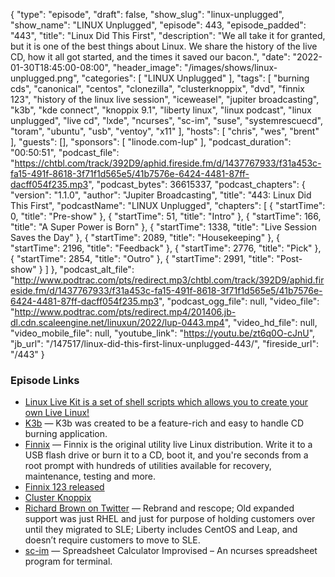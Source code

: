 {
  "type": "episode",
  "draft": false,
  "show_slug": "linux-unplugged",
  "show_name": "LINUX Unplugged",
  "episode": 443,
  "episode_padded": "443",
  "title": "Linux Did This First",
  "description": "We all take it for granted, but it is one of the best things about Linux. We share the history of the live CD, how it all got started, and the times it saved our bacon.",
  "date": "2022-01-30T18:45:00-08:00",
  "header_image": "/images/shows/linux-unplugged.png",
  "categories": [
    "LINUX Unplugged"
  ],
  "tags": [
    "burning cds",
    "canonical",
    "centos",
    "clonezilla",
    "clusterknoppix",
    "dvd",
    "finnix 123",
    "history of the linux live session",
    "iceweasel",
    "jupiter broadcasting",
    "k3b",
    "kde connect",
    "knoppix 9.1",
    "liberty linux",
    "linux podcast",
    "linux unplugged",
    "live cd",
    "lxde",
    "ncurses",
    "sc-im",
    "suse",
    "systemrescuecd",
    "toram",
    "ubuntu",
    "usb",
    "ventoy",
    "x11"
  ],
  "hosts": [
    "chris",
    "wes",
    "brent"
  ],
  "guests": [],
  "sponsors": [
    "linode.com-lup"
  ],
  "podcast_duration": "00:50:51",
  "podcast_file": "https://chtbl.com/track/392D9/aphid.fireside.fm/d/1437767933/f31a453c-fa15-491f-8618-3f71f1d565e5/41b7576e-6424-4481-87ff-dacff054f235.mp3",
  "podcast_bytes": 36615337,
  "podcast_chapters": {
    "version": "1.1.0",
    "author": "Jupiter Broadcasting",
    "title": "443: Linux Did This First",
    "podcastName": "LINUX Unplugged",
    "chapters": [
      {
        "startTime": 0,
        "title": "Pre-show"
      },
      {
        "startTime": 51,
        "title": "Intro"
      },
      {
        "startTime": 166,
        "title": "A Super Power is Born"
      },
      {
        "startTime": 1338,
        "title": "Live Session Saves the Day"
      },
      {
        "startTime": 2089,
        "title": "Housekeeping"
      },
      {
        "startTime": 2196,
        "title": "Feedback"
      },
      {
        "startTime": 2776,
        "title": "Pick"
      },
      {
        "startTime": 2854,
        "title": "Outro"
      },
      {
        "startTime": 2991,
        "title": "Post-show"
      }
    ]
  },
  "podcast_alt_file": "http://www.podtrac.com/pts/redirect.mp3/chtbl.com/track/392D9/aphid.fireside.fm/d/1437767933/f31a453c-fa15-491f-8618-3f71f1d565e5/41b7576e-6424-4481-87ff-dacff054f235.mp3",
  "podcast_ogg_file": null,
  "video_file": "http://www.podtrac.com/pts/redirect.mp4/201406.jb-dl.cdn.scaleengine.net/linuxun/2022/lup-0443.mp4",
  "video_hd_file": null,
  "video_mobile_file": null,
  "youtube_link": "https://youtu.be/zt6q0O-cJnU",
  "jb_url": "/147517/linux-did-this-first-linux-unplugged-443/",
  "fireside_url": "/443"
}


### Episode Links

  * [Linux Live Kit is a set of shell scripts which allows you to create your own Live Linux!](https://www.linux-live.org/ "Linux Live Kit is a set of shell scripts which allows you to create your own Live Linux!")
  * [K3b](https://apps.kde.org/k3b/ "K3b") — K3b was created to be a feature-rich and easy to handle CD burning application.
  * [Finnix](https://www.finnix.org/ "Finnix") — Finnix is the original utility live Linux distribution. Write it to a USB flash drive or burn it to a CD, boot it, and you're seconds from a root prompt with hundreds of utilities available for recovery, maintenance, testing and more.
  * [Finnix 123 released](https://blog.finnix.org/2021/09/06/finnix-123-released/ "Finnix 123 released")
  * [Cluster Knoppix](https://slashdot.org/story/03/05/29/1336229/clusterknoppix "Cluster Knoppix")
  * [Richard Brown on Twitter](https://twitter.com/sysrich/status/1486231451163144195 "Richard Brown on Twitter") — Rebrand and rescope; Old expanded support was just RHEL and just for purpose of holding customers over until they migrated to SLE; Liberty includes CentOS and Leap, and doesn’t require customers to move to SLE.
  * [sc-im](https://github.com/andmarti1424/sc-im "sc-im") — Spreadsheet Calculator Improvised – An ncurses spreadsheet program for terminal.


